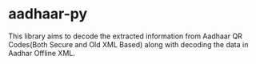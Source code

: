 # aadhaar-py
This library aims to decode the extracted information from Aadhaar QR Codes(Both Secure and Old XML Based) along with decoding the data in Aadhar Offline XML.
